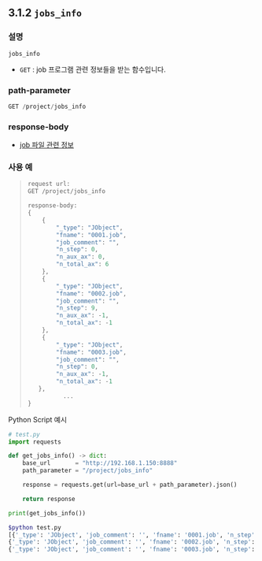 ﻿## 3.1.2 `jobs_info`

### 설명

`jobs_info`

- `GET` : job 프로그램 관련 정보들을 받는 함수입니다.

### path-parameter

```python
GET /project/jobs_info
```

### response-body

- [job 파일 관련 정보](../../99-schema/jobs_info.md)
### 사용 예

<blockquote>

```python
request url:
GET /project/jobs_info

response-body:
{
	{
		"_type": "JObject",
		"fname": "0001.job",
		"job_comment": "",
		"n_step": 0,
		"n_aux_ax": 0,
		"n_total_ax": 6
	},
	{
		"_type": "JObject",
		"fname": "0002.job",
		"job_comment": "",
		"n_step": 9,
		"n_aux_ax": -1,
		"n_total_ax": -1
	},
	{
		"_type": "JObject",
		"fname": "0003.job",
		"job_comment": "",
		"n_step": 0,
		"n_aux_ax": -1,
		"n_total_ax": -1
   },
	      ...
}
```
</blockquote>

Python Script 예시

```python
# test.py
import requests

def get_jobs_info() -> dict:
    base_url       = "http://192.168.1.150:8888"
    path_parameter = "/project/jobs_info"

    response = requests.get(url=base_url + path_parameter).json()

    return response

print(get_jobs_info())
```
```sh
$python test.py
[{'_type': 'JObject', 'job_comment': '', 'fname': '0001.job', 'n_step': 0, 'n_aux_ax': 0, 'n_total_ax': 6}, 
{'_type': 'JObject', 'job_comment': '', 'fname': '0002.job', 'n_step': 9, 'n_aux_ax': -1, 'n_total_ax': -1}, 
{'_type': 'JObject', 'job_comment': '', 'fname': '0003.job', 'n_step': 0, 'n_aux_ax': -1, 'n_total_ax': -1}]
```
